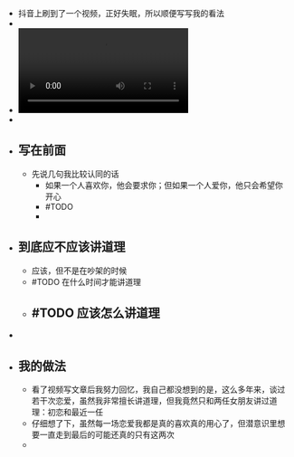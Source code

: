 - 抖音上刷到了一个视频，正好失眠，所以顺便写写我的看法
-
- ![9970a53f31bd463b90b7696bb3c219d9.MP4](../assets/9970a53f31bd463b90b7696bb3c219d9_1644600407339_0.MP4)
-
- ## 写在前面
	- 先说几句我比较认同的话
		- 如果一个人喜欢你，他会要求你；但如果一个人爱你，他只会希望你开心
		- #TODO
		-
- ## 到底应不应该讲道理
	- 应该，但不是在吵架的时候
	- #TODO 在什么时间才能讲道理
	- #TODO 应该怎么讲道理
		-
-
- ## 我的做法
	- 看了视频写文章后我努力回忆，我自己都没想到的是，这么多年来，谈过若干次恋爱，虽然我非常擅长讲道理，但我竟然只和两任女朋友讲过道理：初恋和最近一任
	- 仔细想了下，虽然每一场恋爱我都是真的喜欢真的用心了，但潜意识里想要一直走到最后的可能还真的只有这两次
	-
